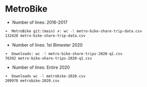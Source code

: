 # MetroBike


- Number of lines: 2016-2017 
```bash
➜  MetroBike git:(main) ✗: wc -l metro-bike-share-trip-data.csv
132428 metro-bike-share-trip-data.csv
```
- Number of lines: 1st Bimester 2020
```bash
➜  Downloads: wc -l metro-bike-share-trips-2020-q1.csv 
76392 metro-bike-share-trips-2020-q1.csv
```
- Number of lines: Entire 2020
```bash
➜  Downloads wc -l metrobike-2020.csv 
209978 metrobike-2020.csv
```